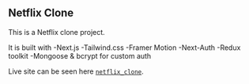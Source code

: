 ## Netflix Clone

This is a Netflix clone project. 

It is built with
 -Next.js 
 -Tailwind.css
 -Framer Motion
 -Next-Auth
 -Redux toolkit
 -Mongoose & bcrypt for custom auth
 



Live site can be seen here [`netflix_clone`](netflix-clone-sable-one.vercel.app).
